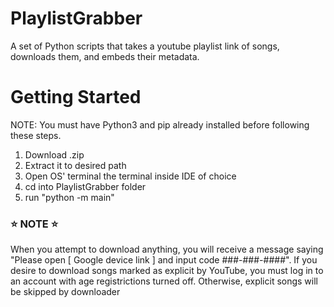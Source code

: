 # PlaylistGrabber
A set of Python scripts that takes a youtube playlist link of songs, downloads them, and embeds their metadata.

# Getting Started
NOTE: You must have Python3 and pip already installed before following these steps.

1) Download .zip
2) Extract it to desired path
3) Open OS' terminal the terminal inside IDE of choice
4) cd into PlaylistGrabber folder
5) run "python -m main"

### ⭐ NOTE ⭐
When you attempt to download anything, you will receive a message saying 
"Please open [ Google device link ] and input code ###-###-####".
If you desire to download songs marked as explicit by YouTube, you must log in to an account with age registrictions turned off. Otherwise, explicit songs will be skipped by downloader
